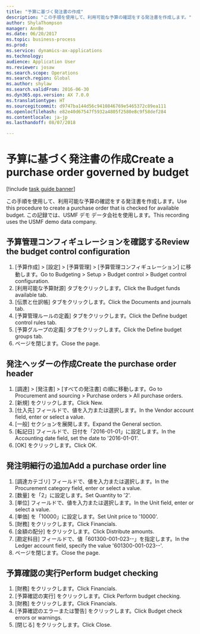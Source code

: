 ```yaml
--- 
title: "予算に基づく発注書の作成"
description: "この手順を使用して、利用可能な予算の確認をする発注書を作成します。"
author: ShylaThompson
manager: AnnBe
ms.date: 06/20/2017
ms.topic: business-process
ms.prod: 
ms.service: dynamics-ax-applications
ms.technology: 
audience: Application User
ms.reviewer: josaw
ms.search.scope: Operations
ms.search.region: Global
ms.author: shylaw
ms.search.validFrom: 2016-06-30
ms.dyn365.ops.version: AX 7.0.0
ms.translationtype: HT
ms.sourcegitcommit: d9747ba144d56c9410846769e5465372c89ea111
ms.openlocfilehash: e82e40d67547f5932a4805f2580e8c9f58def284
ms.contentlocale: ja-jp
ms.lasthandoff: 08/07/2018

---
```

# <a name="create-a-purchase-order-governed-by-budget"></a><span data-ttu-id="9e2c8-103">予算に基づく発注書の作成</span><span class="sxs-lookup"><span data-stu-id="9e2c8-103">Create a purchase order governed by budget</span></span>

[!include [task guide banner](../../includes/task-guide-banner.md)]

<span data-ttu-id="9e2c8-104">この手順を使用して、利用可能な予算の確認をする発注書を作成します。</span><span class="sxs-lookup"><span data-stu-id="9e2c8-104">Use this procedure to create a purchase order that is checked for available budget.</span></span> <span data-ttu-id="9e2c8-105">この記録では、USMF デモ データ会社を使用します。</span><span class="sxs-lookup"><span data-stu-id="9e2c8-105">This recording uses the USMF demo data company.</span></span>


## <a name="review-the-budget-control-configuration"></a><span data-ttu-id="9e2c8-106">予算管理コンフィギュレーションを確認する</span><span class="sxs-lookup"><span data-stu-id="9e2c8-106">Review the budget control configuration</span></span>
1. <span data-ttu-id="9e2c8-107">[予算作成] > [設定] > [予算管理] > [予算管理コンフィギュレーション] に移動します。</span><span class="sxs-lookup"><span data-stu-id="9e2c8-107">Go to Budgeting > Setup > Budget control > Budget control configuration.</span></span>
2. <span data-ttu-id="9e2c8-108">[利用可能な予算財源] タブをクリックします。</span><span class="sxs-lookup"><span data-stu-id="9e2c8-108">Click the Budget funds available tab.</span></span>
3. <span data-ttu-id="9e2c8-109">[伝票と仕訳帳] タブをクリックします。</span><span class="sxs-lookup"><span data-stu-id="9e2c8-109">Click the Documents and journals tab.</span></span>
4. <span data-ttu-id="9e2c8-110">[予算管理ルールの定義] タブをクリックします。</span><span class="sxs-lookup"><span data-stu-id="9e2c8-110">Click the Define budget control rules tab.</span></span>
5. <span data-ttu-id="9e2c8-111">[予算グループの定義] タブをクリックします。</span><span class="sxs-lookup"><span data-stu-id="9e2c8-111">Click the Define budget groups tab.</span></span>
6. <span data-ttu-id="9e2c8-112">ページを閉じます。</span><span class="sxs-lookup"><span data-stu-id="9e2c8-112">Close the page.</span></span>

## <a name="create-the-purchase-order-header"></a><span data-ttu-id="9e2c8-113">発注ヘッダーの作成</span><span class="sxs-lookup"><span data-stu-id="9e2c8-113">Create the purchase order header</span></span>
1. <span data-ttu-id="9e2c8-114">[調達] > [発注書] > [すべての発注書] の順に移動します。</span><span class="sxs-lookup"><span data-stu-id="9e2c8-114">Go to Procurement and sourcing > Purchase orders > All purchase orders.</span></span>
2. <span data-ttu-id="9e2c8-115">[新規] をクリックします。</span><span class="sxs-lookup"><span data-stu-id="9e2c8-115">Click New.</span></span>
3. <span data-ttu-id="9e2c8-116">[仕入先] フィールドで、値を入力または選択します。</span><span class="sxs-lookup"><span data-stu-id="9e2c8-116">In the Vendor account field, enter or select a value.</span></span>
4. <span data-ttu-id="9e2c8-117">[一般] セクションを展開します。</span><span class="sxs-lookup"><span data-stu-id="9e2c8-117">Expand the General section.</span></span>
5. <span data-ttu-id="9e2c8-118">[転記日] フィールドで、日付を「2016-01-01」に設定します。</span><span class="sxs-lookup"><span data-stu-id="9e2c8-118">In the Accounting date field, set the date to '2016-01-01'.</span></span>
6. <span data-ttu-id="9e2c8-119">[OK] をクリックします。</span><span class="sxs-lookup"><span data-stu-id="9e2c8-119">Click OK.</span></span>

## <a name="add-a-purchase-order-line"></a><span data-ttu-id="9e2c8-120">発注明細行の追加</span><span class="sxs-lookup"><span data-stu-id="9e2c8-120">Add a purchase order line</span></span>
1. <span data-ttu-id="9e2c8-121">[調達カテゴリ] フィールドで、値を入力または選択します。</span><span class="sxs-lookup"><span data-stu-id="9e2c8-121">In the Procurement category field, enter or select a value.</span></span>
2. <span data-ttu-id="9e2c8-122">[数量] を「2」に設定します。</span><span class="sxs-lookup"><span data-stu-id="9e2c8-122">Set Quantity to '2'.</span></span>
3. <span data-ttu-id="9e2c8-123">[単位] フィールドで、値を入力または選択します。</span><span class="sxs-lookup"><span data-stu-id="9e2c8-123">In the Unit field, enter or select a value.</span></span>
4. <span data-ttu-id="9e2c8-124">[単価] を「10000」に設定します。</span><span class="sxs-lookup"><span data-stu-id="9e2c8-124">Set Unit price to '10000'.</span></span>
5. <span data-ttu-id="9e2c8-125">[財務] をクリックします。</span><span class="sxs-lookup"><span data-stu-id="9e2c8-125">Click Financials.</span></span>
6. <span data-ttu-id="9e2c8-126">[金額の配分] をクリックします。</span><span class="sxs-lookup"><span data-stu-id="9e2c8-126">Click Distribute amounts.</span></span>
7. <span data-ttu-id="9e2c8-127">[勘定科目] フィールドで、値「601300-001-023--」を指定します。</span><span class="sxs-lookup"><span data-stu-id="9e2c8-127">In the Ledger account field, specify the value '601300-001-023--'.</span></span>
8. <span data-ttu-id="9e2c8-128">ページを閉じます。</span><span class="sxs-lookup"><span data-stu-id="9e2c8-128">Close the page.</span></span>

## <a name="perform-budget-checking"></a><span data-ttu-id="9e2c8-129">予算確認の実行</span><span class="sxs-lookup"><span data-stu-id="9e2c8-129">Perform budget checking</span></span>
1. <span data-ttu-id="9e2c8-130">[財務] をクリックします。</span><span class="sxs-lookup"><span data-stu-id="9e2c8-130">Click Financials.</span></span>
2. <span data-ttu-id="9e2c8-131">[予算確認の実行] をクリックします。</span><span class="sxs-lookup"><span data-stu-id="9e2c8-131">Click Perform budget checking.</span></span>
3. <span data-ttu-id="9e2c8-132">[財務] をクリックします。</span><span class="sxs-lookup"><span data-stu-id="9e2c8-132">Click Financials.</span></span>
4. <span data-ttu-id="9e2c8-133">[予算確認のエラーまたは警告] をクリックします。</span><span class="sxs-lookup"><span data-stu-id="9e2c8-133">Click Budget check errors or warnings.</span></span>
5. <span data-ttu-id="9e2c8-134">[閉じる] をクリックします。</span><span class="sxs-lookup"><span data-stu-id="9e2c8-134">Click Close.</span></span>


